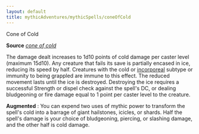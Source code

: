 ```yaml
---
layout: default
title: mythicAdventures/mythicSpells/coneOfCold
---
```

Cone of Cold

**Source** [_cone of cold_](spells/coneOfCold#_cone-of-cold)

The damage dealt increases to 1d10 points of cold damage per caster level (maximum 15d10). Any creature that fails its save is partially encased in ice, reducing its speed by half. Creatures with the cold or [incorporeal](monsters/creatureTypes#_incorporeal-subtype) subtype or immunity to being grappled are immune to this effect. The reduced movement lasts until the ice is destroyed. Destroying the ice requires a successful Strength or dispel check against the spell's DC, or dealing bludgeoning or fire damage equal to 1 point per caster level to the creature.

**Augmented** : You can expend two uses of mythic power to transform the spell's cold into a barrage of giant hailstones, icicles, or shards. Half the spell's damage is your choice of bludgeoning, piercing, or slashing damage, and the other half is cold damage.

